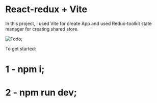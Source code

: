 # React-redux + Vite

In this project, i used Vite for create App and used Redux-toolkit state manager for creating shared store.

![Todo](https://github.com/Egor-Ivankov/redux-vite-test/assets/122007814/5fa4a9bf-8f5f-4ab4-af2c-a5630f2e4e93);

To get started:

# 1 - npm i;
# 2 - npm run dev;
